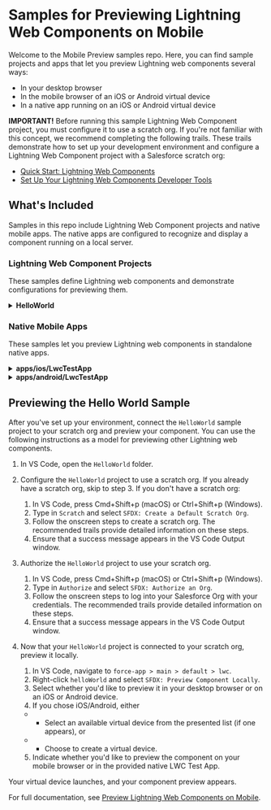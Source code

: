 # Samples for Previewing Lightning Web Components on Mobile

Welcome to the Mobile Preview samples repo. Here, you can find sample projects and apps that let you preview Lightning web components several ways:

- In your desktop browser
- In the mobile browser of an iOS or Android virtual device
- In a native app running on an iOS or Android virtual device

**IMPORTANT!** Before running this sample Lightning Web Component project, you must configure it to use a scratch org. If you're not familiar with this concept, we recommend completing the following trails. These trails demonstrate how to set up your development environment and configure a Lightning Web Component project with a Salesforce scratch org:

- [Quick Start: Lightning Web Components](https://trailhead.salesforce.com/content/learn/projects/quick-start-lightning-web-components?trail_id=build-lightning-web-components)
- [Set Up Your Lightning Web Components Developer Tools](https://trailhead.salesforce.com/content/learn/projects/set-up-your-lightning-web-components-developer-tools?trail_id=build-lightning-web-components)

## What's Included

Samples in this repo include Lightning Web Component projects and native mobile apps. The native apps are configured to recognize and display a component running on a local server.

### Lightning Web Component Projects

These samples define Lightning web components and demonstrate configurations for previewing them.

<details>
    <summary>
        <b>HelloWorld</b> 
    </summary>
This sample Lightning Web Component project demonstrates how to preview locally. It contains a basic Lightning web component, along with <code>mobile-apps.json</code> - a configuration file that defines how to preview this component in native mobile apps.

This file points to <code>configure_android_test_app.ts</code> and <code>configure_ios_test_app.ts</code> files. Together, these files demonstrate how you can

- Configure your apps to show up in the VSCode preview dialog boxes.
- Define the optional <code>get_app_bundle</code> parameter. You can implement it to compile the app or perform any other setup steps.

For more information on <code>mobile-apps.json</code>, see

- “Configuring a Native Mobile App to Host Previews” in [Preview Your Components from the Command Line](https://developer.salesforce.com/docs/component-library/documentation/en/lwc/lwc.mobile_extensions_cli_commands)
- [Preview in Custom Mobile Apps](https://developer.salesforce.com/docs/component-library/documentation/en/lwc/lwc.mobile_extensions_integrate_custom_app)

</details>

### Native Mobile Apps

These samples let you preview Lightning web components in standalone native apps.

<details>
    <summary>
        <b>apps/ios/LwcTestApp</b>
    </summary>
    
A sample app that you can use to preview a Lightning web component in a native iOS app.
</details>

<details>
    <summary>
        <strong>apps/android/LwcTestApp</strong>
    </summary>
    
A sample app that you can use to preview a Lightning web component in a native Android app.
</details>

## Previewing the Hello World Sample

After you've set up your environment, connect the `HelloWorld` sample project to your scratch org and preview your component. You can use the following instructions as a model for previewing other Lightning web components.

1. In VS Code, open the `HelloWorld` folder.

2. Configure the `HelloWorld` project to use a scratch org. If you already have a scratch org, skip to step 3. If you don't have a scratch org:

   1. In VS Code, press Cmd+Shift+p (macOS) or Ctrl+Shift+p (Windows).
   2. Type in `Scratch` and select `SFDX: Create a Default Scratch Org`.
   3. Follow the onscreen steps to create a scratch org. The recommended trails provide detailed information on these steps.
   4. Ensure that a success message appears in the VS Code Output window.

3. Authorize the `HelloWorld` project to use your scratch org.

   1. In VS Code, press Cmd+Shift+p (macOS) or Ctrl+Shift+p (Windows).
   2. Type in `Authorize` and select `SFDX: Authorize an Org`.
   3. Follow the onscreen steps to log into your Salesforce Org with your credentials. The recommended trails provide detailed information on these steps.
   4. Ensure that a success message appears in the VS Code Output window.

4. Now that your `HelloWorld` project is connected to your scratch org, preview it locally.
   1. In VS Code, navigate to `force-app > main > default > lwc`.
   2. Right-click `helloWorld` and select `SFDX: Preview Component Locally`.
   3. Select whether you'd like to preview it in your desktop browser or on an iOS or Android device.
   4. If you chose iOS/Android, either
   - - Select an available virtual device from the presented list (if one appears), or
   - - Choose to create a virtual device.
   5. Indicate whether you'd like to preview the component on your mobile browser or in the provided native LWC Test App.

Your virtual device launches, and your component preview appears.

For full documentation, see [Preview Lightning Web Components on Mobile](https://developer.salesforce.com/docs/component-library/documentation/en/lwc/lwc.mobile_extensions).

